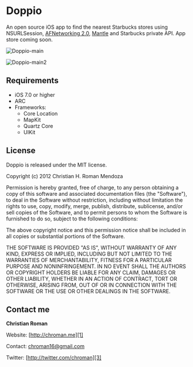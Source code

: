 Doppio
=======================
An open source iOS app to find the nearest Starbucks stores using NSURLSession, [AFNetworking 2.0][4], [Mantle][5] and Starbucks private API. App store coming soon.

![Doppio-main](http://chroman.me/wp-content/uploads/2013/12/doppio1.png)

![Doppio-main2](http://chroman.me/wp-content/uploads/2013/12/doppio2.png)

Requirements
----------
* iOS 7.0 or higher
* ARC
* Frameworks:
    * Core Location
    * MapKit
    * Quartz Core
    * UIKit

## License
Doppio is released under the MIT license.

Copyright (c) 2012 Christian H. Roman Mendoza

Permission is hereby granted, free of charge, to any person obtaining a copy
of this software and associated documentation files (the "Software"), to deal
in the Software without restriction, including without limitation the rights
to use, copy, modify, merge, publish, distribute, sublicense, and/or sell
copies of the Software, and to permit persons to whom the Software is
furnished to do so, subject to the following conditions:

The above copyright notice and this permission notice shall be included in
all copies or substantial portions of the Software.

THE SOFTWARE IS PROVIDED "AS IS", WITHOUT WARRANTY OF ANY KIND, EXPRESS OR
IMPLIED, INCLUDING BUT NOT LIMITED TO THE WARRANTIES OF MERCHANTABILITY,
FITNESS FOR A PARTICULAR PURPOSE AND NONINFRINGEMENT. IN NO EVENT SHALL THE
AUTHORS OR COPYRIGHT HOLDERS BE LIABLE FOR ANY CLAIM, DAMAGES OR OTHER
LIABILITY, WHETHER IN AN ACTION OF CONTRACT, TORT OR OTHERWISE, ARISING FROM,
OUT OF OR IN CONNECTION WITH THE SOFTWARE OR THE USE OR OTHER DEALINGS IN
THE SOFTWARE.

Contact me
----------

**Christian Roman**
  
Website: [http://chroman.me][1]

Contact: [chroman16@gmail.com][2]

Twitter: [http://twitter.com/chroman][3] 

  [1]: http://chroman.me
  [2]: mailto:chroman16@gmail.com
  [3]: http://twitter.com/chroman
  [4]: https://github.com/AFNetworking/AFNetworking
  [5]: https://github.com/MantleFramework/Mantle